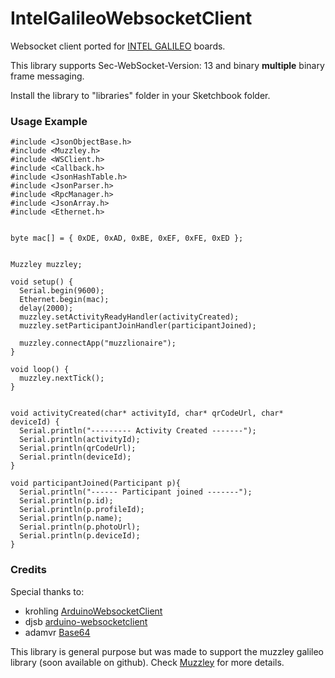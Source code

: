IntelGalileoWebsocketClient
==============================

Websocket client ported for [INTEL GALILEO](http://arduino.cc/en/ArduinoCertified/IntelGalileo) boards.

This library supports Sec-WebSocket-Version: 13 and binary **multiple** binary frame messaging.

Install the library to "libraries" folder in your Sketchbook folder. 



### Usage Example
``` galileo
#include <JsonObjectBase.h>
#include <Muzzley.h>
#include <WSClient.h>
#include <Callback.h>
#include <JsonHashTable.h>
#include <JsonParser.h>
#include <RpcManager.h>
#include <JsonArray.h>
#include <Ethernet.h>


byte mac[] = { 0xDE, 0xAD, 0xBE, 0xEF, 0xFE, 0xED };


Muzzley muzzley;

void setup() {
  Serial.begin(9600);
  Ethernet.begin(mac);
  delay(2000);
  muzzley.setActivityReadyHandler(activityCreated);
  muzzley.setParticipantJoinHandler(participantJoined);
  
  muzzley.connectApp("muzzlionaire");
}

void loop() {
  muzzley.nextTick();
}


void activityCreated(char* activityId, char* qrCodeUrl, char* deviceId) {
  Serial.println("--------- Activity Created -------");
  Serial.println(activityId);
  Serial.println(qrCodeUrl);
  Serial.println(deviceId);
}

void participantJoined(Participant p){
  Serial.println("------ Participant joined -------");
  Serial.println(p.id);
  Serial.println(p.profileId);
  Serial.println(p.name);
  Serial.println(p.photoUrl);
  Serial.println(p.deviceId);
}
```



### Credits
Special thanks to:
  - krohling [ArduinoWebsocketClient](https://github.com/krohling/ArduinoWebsocketClient)
  - djsb [arduino-websocketclient](https://github.com/djsb/arduino-websocketclient)
  - adamvr [Base64](https://github.com/adamvr/arduino-base64)


This library is general purpose but was made to support the muzzley galileo library (soon available on github). Check [Muzzley](http://www.muzzley.com) for more details.
